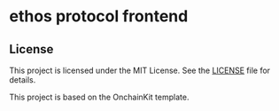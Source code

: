 # ethos protocol frontend

## License

This project is licensed under the MIT License. See the [LICENSE](LICENSE) file for details.

This project is based on the OnchainKit template.
